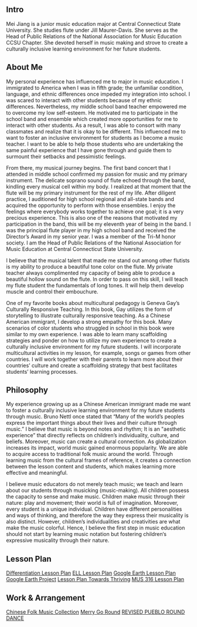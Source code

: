 ## Intro


  Mei Jiang is a junior music education major at Central Connecticut State University. She studies flute under Jill Maurer-Davis. She serves as the Head of Public Relations of the National Association for Music Education CCSU Chapter. She devoted herself in music making and strove to create a culturally inclusive learning environment for her future students.

## About Me

  My personal experience has influenced me to major in music education. I immigrated to America when I was in fifth grade; the unfamiliar condition, language, and ethnic differences once impeded my integration into school. I was scared to interact with other students because of my ethnic differences. Nevertheless, my middle school band teacher empowered me to overcome my low self-esteem. He motivated me to participate in the school band and ensemble which created more opportunities for me to interact with other students. As a result, I was able to consort with many classmates and realize that it is okay to be different. This influenced me to want to foster an inclusive environment for students as I become a music teacher. I want to be able to help those students who are undertaking the same painful experience that I have gone through and guide them to surmount their setbacks and pessimistic feelings. 

  From there, my musical journey begins. The first band concert that I attended in middle school confirmed my passion for music and my primary instrument. The delicate soprano sound of flute echoed through the band, kindling every musical cell within my body. I realized at that moment that the flute will be my primary instrument for the rest of my life. After diligent practice, I auditioned for high school regional and all-state bands and acquired the opportunity to perform with those ensembles. I enjoy the feelings where everybody works together to achieve one goal; it is a very precious experience. This is also one of the reasons that motivated my participation in the band, this will be my eleventh year of being in the band. I was the principal flute player in my high school band and received the Director’s Award in my senior year. I was a member of the Tri-M honor society. I am the Head of Public Relations of the National Association for Music Education at Central Connecticut State University.    

  I believe that the musical talent that made me stand out among other flutists is my ability to produce a beautiful tone color on the flute. My private teacher always complimented my capacity of being able to produce a beautiful hollow sound on the flute. In order to pass on this skill, I will teach my flute student the fundamentals of long tones. It will help them develop muscle and control their embouchure. 

  One of my favorite books about multicultural pedagogy is Geneva Gay’s Culturally Responsive Teaching. In this book, Gay utilizes the form of storytelling to illustrate culturally responsive teaching. As a Chinese American immigrant, I develop a strong empathy for this book. Many scenarios of color students who struggled in school in this book were similar to my own experience. I was able to learn many scaffolding strategies and ponder on how to utilize my own experience to create a culturally inclusive environment for my future students. I will incorporate multicultural activities in my lesson, for example, songs or games from other countries. I will work together with their parents to learn more about their countries’ culture and create a scaffolding strategy that best facilitates students’ learning processes.   




## Philosophy

  My experience growing up as a Chinese American immigrant made me want to foster a culturally inclusive learning environment for my future students through music.  Bruno Nettl once stated that “Many of the world’s peoples express the important things about their lives and their culture through music.” I believe that music is beyond notes and rhythm; It is an "aesthetic experience” that directly reflects on children’s individuality, culture, and beliefs. Moreover, music can create a cultural connection. As globalization increases its impact, world music gained enormous popularity. We are able to acquire access to traditional folk music around the world. Through learning music from the cultural frames of reference, it creates a connection between the lesson content and students, which makes learning more effective and meaningful.

  I believe music educators do not merely teach music; we teach and learn about our students through musicking (music-making). All children possess the capacity to sense and make music. Children make music through their nature: play and movement; their world is full of imagination. Moreover, every student is a unique individual. Children have different personalities and ways of thinking, and therefore the way they express their musicality is also distinct. However, children’s individualities and creativities are what make the music colorful. Hence, I believe the first step in music education should not start by learning music notation but fostering children‘s expressive musicality through their nature. 


## Lesson Plan

<a href="upload/Differentiation Lesson Plan.docx">Differentiation Lesson Plan</a>
<a href="upload/ELL Lesson Plan.docx">ELL Lesson Plan</a>
<a href="upload/Google Earth Lesson Plan .docx">Google Earth Lesson Plan</a>
<a href="upload/Google Earth Project.docx">Google Earth Project</a>
<a href="upload/Lesson Plan Towards Thriving.docx">Lesson Plan Towards Thriving</a>
<a href="upload/MUS 316 Lesson Plan.docx">MUS 316 Lesson Plan</a>


## Work & Arrangement

<a href="arrangement/Chinese_Folk_Music_Collection (1).pdf">Chinese Folk Music Collection</a>
<a href="arrangement/Merry_Go_Round.pdf">Merry Go Round</a>
<a href="arrangement/REVISED_PUEBLO_ROUND_DANCE_2.pdf">REVISED PUEBLO ROUND DANCE</a>
